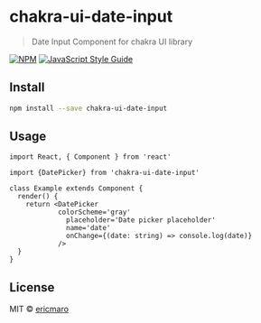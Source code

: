 # chakra-ui-date-input

> Date Input Component for chakra UI library

[![NPM](https://img.shields.io/npm/v/chakra-ui-date-input.svg)](https://www.npmjs.com/package/chakra-ui-date-input) [![JavaScript Style Guide](https://img.shields.io/badge/code_style-standard-brightgreen.svg)](https://standardjs.com)

## Install

```bash
npm install --save chakra-ui-date-input
```

## Usage

```tsx
import React, { Component } from 'react'

import {DatePicker} from 'chakra-ui-date-input'

class Example extends Component {
  render() {
    return <DatePicker
            colorScheme='gray'
              placeholder='Date picker placeholder'
              name='date'
              onChange={(date: string) => console.log(date)}
            />
  }
}
```

## License

MIT © [ericmaro](https://github.com/ericmaro)
